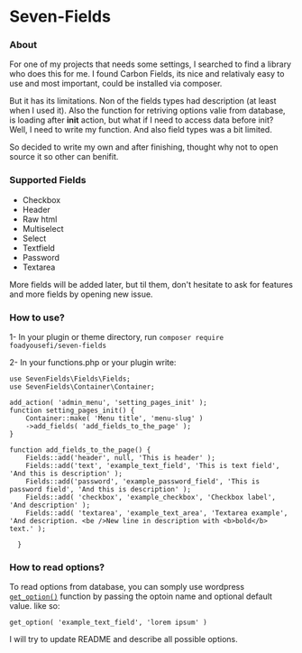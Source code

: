 # Seven-Fields

### About
For one of my projects that needs some settings, I searched to find a library who does this for me. I found Carbon Fields, its nice and relativaly easy to use and most important, could be installed via composer.

But it has its limitations. Non of the fields types had description (at least when I used it). Also the function for retriving options valie from database, is loading after **init** action, but what if I need to access data before init? Well, I need to write my function. And also field types was a bit limited.

So decided to write my own and after finishing, thought why not to open source it so other can benifit.

### Supported Fields
- Checkbox
- Header
- Raw html
- Multiselect
- Select
- Textfield
- Password
- Textarea

More fields will be added later, but til them, don't hesitate to ask for features and more fields by opening new issue.

### How to use?

1- In your plugin or theme directory, run 
`composer require foadyousefi/seven-fields`

2- In your functions.php or your plugin write:
```
use SevenFields\Fields\Fields;
use SevenFields\Container\Container;

add_action( 'admin_menu', 'setting_pages_init' );
function setting_pages_init() {
    Container::make( 'Menu title', 'menu-slug' )
    ->add_fields( 'add_fields_to_the_page' );
}

function add_fields_to_the_page() {
    Fields::add('header', null, 'This is header' );
    Fields::add('text', 'example_text_field', 'This is text field', 'And this is description' );
    Fields::add('password', 'example_password_field', 'This is password field', 'And this is description' );
    Fields::add( 'checkbox', 'example_checkbox', 'Checkbox label', 'And description' );
    Fields::add( 'textarea', 'example_text_area', 'Textarea example',  'And description. <be />New line in description with <b>bold</b> text.' );

  }
```

### How to read options?

To read options from database, you can somply use wordpress [`get_option()`](https://developer.wordpress.org/reference/functions/get_option/) function by passing the optoin name and optional default value. like so:

```
get_option( 'example_text_field', 'lorem ipsum' )
```


I will try to update README and describe all possible options.
